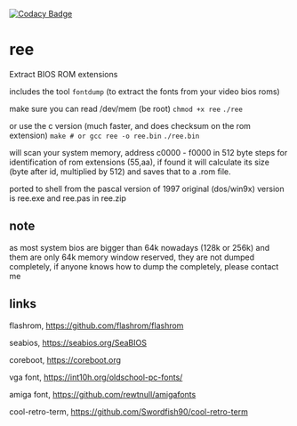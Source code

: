[![Codacy Badge](https://api.codacy.com/project/badge/Grade/b5bebc8b8aed438da6bf0b2a63161d7a)](https://www.codacy.com/app/alexmyczko/ree?utm_source=github.com&amp;utm_medium=referral&amp;utm_content=alexmyczko/ree&amp;utm_campaign=Badge_Grade)

# ree
Extract BIOS ROM extensions

includes the tool `fontdump` (to extract the fonts from your video bios roms)

make sure you can read /dev/mem (be root)
`chmod +x ree`
`./ree`

or use the c version (much faster, and does checksum on the rom extension)
`make # or gcc ree -o ree.bin`
`./ree.bin`

will scan your system memory, address c0000 - f0000 in 512 byte steps for
identification of rom extensions (55,aa), if found it will calculate
its size (byte after id, multiplied by 512) and saves that to a .rom file.

ported to shell from the pascal version of 1997
original (dos/win9x) version is ree.exe and ree.pas in ree.zip

## note

as most system bios are bigger than 64k nowadays (128k or 256k) and them
are only 64k memory window reserved, they are not dumped completely, if
anyone knows how to dump the completely, please contact me

## links

flashrom, https://github.com/flashrom/flashrom

seabios, https://seabios.org/SeaBIOS

coreboot, https://coreboot.org

vga font, https://int10h.org/oldschool-pc-fonts/

amiga font, https://github.com/rewtnull/amigafonts

cool-retro-term, https://github.com/Swordfish90/cool-retro-term
